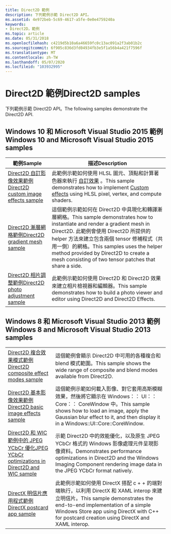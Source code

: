 ```yaml
---
title: Direct2D 範例
description: 下列範例示範 Direct2D API。
ms.assetid: 4e972beb-5c69-4617-a5fe-0e0e4759240a
keywords:
- Direct2D，範例
ms.topic: article
ms.date: 05/31/2018
ms.openlocfilehash: c4219d5b10a6a46659fc0c13ac091a2f3ab01b2c
ms.sourcegitcommit: 6f905c836d3fd04934fb3e5f1a56b4a421f7596f
ms.translationtype: MT
ms.contentlocale: zh-TW
ms.lasthandoff: 05/07/2020
ms.locfileid: "103932995"
---
```

# <a name="direct2d-samples"></a><span data-ttu-id="9ab7d-104">Direct2D 範例</span><span class="sxs-lookup"><span data-stu-id="9ab7d-104">Direct2D samples</span></span>

<span data-ttu-id="9ab7d-105">下列範例示範 Direct2D API。</span><span class="sxs-lookup"><span data-stu-id="9ab7d-105">The following samples demonstrate the Direct2D API.</span></span>

## <a name="windows-10-and-microsoft-visual-studio-2015-samples"></a><span data-ttu-id="9ab7d-106">Windows 10 和 Microsoft Visual Studio 2015 範例</span><span class="sxs-lookup"><span data-stu-id="9ab7d-106">Windows 10 and Microsoft Visual Studio 2015 samples</span></span>

| <span data-ttu-id="9ab7d-107">範例</span><span class="sxs-lookup"><span data-stu-id="9ab7d-107">Sample</span></span> | <span data-ttu-id="9ab7d-108">描述</span><span class="sxs-lookup"><span data-stu-id="9ab7d-108">Description</span></span> |
|-|-|
| [<span data-ttu-id="9ab7d-109">Direct2D 自訂影像效果範例</span><span class="sxs-lookup"><span data-stu-id="9ab7d-109">Direct2D custom image effects sample</span></span>](https://github.com/Microsoft/Windows-universal-samples/tree/master/Samples/D2DCustomEffects) | <span data-ttu-id="9ab7d-110">此範例示範如何使用 HLSL 圖元、頂點和計算著色器來執行 [自訂效果](custom-effects.md) 。</span><span class="sxs-lookup"><span data-stu-id="9ab7d-110">This sample demonstrates how to implement [Custom effects](custom-effects.md) using HLSL pixel, vertex, and compute shaders.</span></span> |
| [<span data-ttu-id="9ab7d-111">Direct2D 漸層網格範例</span><span class="sxs-lookup"><span data-stu-id="9ab7d-111">Direct2D gradient mesh sample</span></span>](https://github.com/Microsoft/Windows-universal-samples/tree/master/Samples/D2DGradientMesh) | <span data-ttu-id="9ab7d-112">這個範例示範如何在 Direct2D 中具現化和轉譯漸層網格。</span><span class="sxs-lookup"><span data-stu-id="9ab7d-112">This sample demonstrates how to instantiate and render a gradient mesh in Direct2D.</span></span> <span data-ttu-id="9ab7d-113">此範例會使用 Direct2D 所提供的 helper 方法來建立包含兩個 tensor 修補程式（共用一側）的網格。</span><span class="sxs-lookup"><span data-stu-id="9ab7d-113">This samples uses the helper method provided by Direct2D to create a mesh consisting of two tensor patches that share a side.</span></span> |
| [<span data-ttu-id="9ab7d-114">Direct2D 相片調整範例</span><span class="sxs-lookup"><span data-stu-id="9ab7d-114">Direct2D photo adjustment sample</span></span>](https://github.com/Microsoft/Windows-universal-samples/tree/master/Samples/D2DPhotoAdjustment) | <span data-ttu-id="9ab7d-115">此範例示範如何使用 Direct2D 和 Direct2D 效果來建立相片檢視器和編輯器。</span><span class="sxs-lookup"><span data-stu-id="9ab7d-115">This sample demonstrates how to build a photo viewer and editor using Direct2D and Direct2D Effects.</span></span> |

## <a name="windows-8-and-microsoft-visual-studio-2013-samples"></a><span data-ttu-id="9ab7d-116">Windows 8 和 Microsoft Visual Studio 2013 範例</span><span class="sxs-lookup"><span data-stu-id="9ab7d-116">Windows 8 and Microsoft Visual Studio 2013 samples</span></span>

| | |
|-|-|
| [<span data-ttu-id="9ab7d-117">Direct2D 複合效果模式範例</span><span class="sxs-lookup"><span data-stu-id="9ab7d-117">Direct2D composite effect modes sample</span></span>](https://github.com/microsoftarchive/msdn-code-gallery-microsoft/tree/master/Official%20Windows%20Platform%20Sample/Direct2D%20basic%20image%20effects%20sample) | <span data-ttu-id="9ab7d-118">這個範例會顯示 Direct2D 中可用的各種複合和 blend 模式範圍。</span><span class="sxs-lookup"><span data-stu-id="9ab7d-118">This sample shows the wide range of composite and blend modes available from Direct2D.</span></span> |
| [<span data-ttu-id="9ab7d-119">Direct2D 基本影像效果範例</span><span class="sxs-lookup"><span data-stu-id="9ab7d-119">Direct2D basic image effects sample</span></span>](https://github.com/microsoftarchive/msdn-code-gallery-microsoft/tree/master/Official%20Windows%20Platform%20Sample/Direct2D%20basic%20image%20effects%20sample) | <span data-ttu-id="9ab7d-120">這個範例示範如何載入影像、對它套用高斯模糊效果，然後將它顯示在 Windows：： UI：： Core：： CoreWindow 中。</span><span class="sxs-lookup"><span data-stu-id="9ab7d-120">This sample shows how to load an image, apply the Gaussian blur effect to it, and then display it in a Windows::UI::Core::CoreWindow.</span></span> |
| [<span data-ttu-id="9ab7d-121">Direct2D 和 WIC 範例中的 JPEG YCbCr 優化</span><span class="sxs-lookup"><span data-stu-id="9ab7d-121">JPEG YCbCr optimizations in Direct2D and WIC sample</span></span>](https://github.com/microsoftarchive/msdn-code-gallery-microsoft/tree/master/Official%20Windows%20Platform%20Sample/JPEG%20YCbCr%20optimizations%20in%20Direct2D%20and%20WIC%20sample) | <span data-ttu-id="9ab7d-122">示範 Direct2D 中的效能優化，以及原生 JPEG YCbCr 格式的 Windows 影像處理元件呈現影像資料。</span><span class="sxs-lookup"><span data-stu-id="9ab7d-122">Demonstrates performance optimizations in Direct2D and the Windows Imaging Component rendering image data in the JPEG YCbCr format natively.</span></span> |
| [<span data-ttu-id="9ab7d-123">DirectX 明信片應用程式範例</span><span class="sxs-lookup"><span data-stu-id="9ab7d-123">DirectX postcard app sample</span></span>](https://github.com/microsoftarchive/msdn-code-gallery-microsoft/tree/master/Official%20Windows%20Platform%20Sample/DirectX%20postcard%20app%20sample) | <span data-ttu-id="9ab7d-124">此範例示範如何使用 DirectX 搭配 c + + 的端對端執行，以利用 DirectX 和 XAML interop 來建立明信片。</span><span class="sxs-lookup"><span data-stu-id="9ab7d-124">This sample demonstrates the end-to-end implementation of a simple Windows Store app using DirectX with C++ for postcard creation using DirectX and XAML interop.</span></span> |